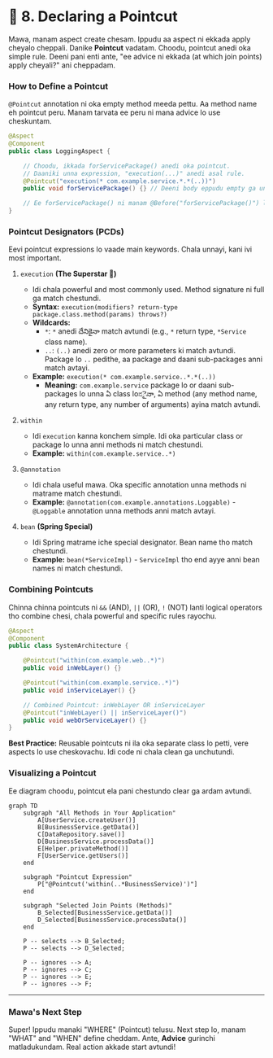 # 📜 8. Declaring a Pointcut

Mawa, manam aspect create chesam. Ippudu aa aspect ni ekkada apply cheyalo cheppali. Danike **Pointcut** vadatam. Choodu, pointcut anedi oka simple rule. Deeni pani enti ante, "ee advice ni ekkada (at which join points) apply cheyali?" ani cheppadam.

### How to Define a Pointcut

`@Pointcut` annotation ni oka empty method meeda pettu. Aa method name eh pointcut peru. Manam tarvata ee peru ni mana advice lo use cheskuntam.

```java
@Aspect
@Component
public class LoggingAspect {

    // Choodu, ikkada forServicePackage() anedi oka pointcut.
    // Daaniki unna expression, "execution(...)" anedi asal rule.
    @Pointcut("execution(* com.example.service.*.*(..))")
    public void forServicePackage() {} // Deeni body eppudu empty ga untundi.

    // Ee forServicePackage() ni manam @Before("forServicePackage()") lanti advice lo vadukuntam.
}
```

### Pointcut Designators (PCDs)

Eevi pointcut expressions lo vaade main keywords. Chala unnayi, kani ivi most important.

1.  `execution` **(The Superstar 🌟)**
    *   Idi chala powerful and most commonly used. Method signature ni full ga match chestundi.
    *   **Syntax:** `execution(modifiers? return-type package.class.method(params) throws?)`
    *   **Wildcards:**
        *   `*`: `*` anedi దేనికైనా match avtundi (e.g., `*` return type, `*Service` class name).
        *   `..`: `(..)` anedi zero or more parameters ki match avtundi. Package lo `..` pedithe, aa package and daani sub-packages anni match avtayi.
    *   **Example:** `execution(* com.example.service..*.*(..))`
        *   **Meaning:** `com.example.service` package lo or daani sub-packages lo unna ఏ class loನైనా, ఏ method (any method name, any return type, any number of arguments) ayina match avtundi.

2.  `within`
    *   Idi `execution` kanna konchem simple. Idi oka particular class or package lo unna anni methods ni match chestundi.
    *   **Example:** `within(com.example.service..*)`

3.  `@annotation`
    *   Idi chala useful mawa. Oka specific annotation unna methods ni matrame match chestundi.
    *   **Example:** `@annotation(com.example.annotations.Loggable)` - `@Loggable` annotation unna methods anni match avtayi.

4.  `bean` **(Spring Special)**
    *   Idi Spring matrame iche special designator. Bean name tho match chestundi.
    *   **Example:** `bean(*ServiceImpl)` - `ServiceImpl` tho end ayye anni bean names ni match chestundi.

### Combining Pointcuts

Chinna chinna pointcuts ni `&&` (AND), `||` (OR), `!` (NOT) lanti logical operators tho combine chesi, chala powerful and specific rules rayochu.

```java
@Aspect
@Component
public class SystemArchitecture {

    @Pointcut("within(com.example.web..*)")
    public void inWebLayer() {}

    @Pointcut("within(com.example.service..*)")
    public void inServiceLayer() {}

    // Combined Pointcut: inWebLayer OR inServiceLayer
    @Pointcut("inWebLayer() || inServiceLayer()")
    public void webOrServiceLayer() {}
}
```

**Best Practice:** Reusable pointcuts ni ila oka separate class lo petti, vere aspects lo use cheskovachu. Idi code ni chala clean ga unchutundi.

### Visualizing a Pointcut
Ee diagram choodu, pointcut ela pani chestundo clear ga ardam avtundi.
```mermaid
graph TD
    subgraph "All Methods in Your Application"
        A[UserService.createUser()]
        B[BusinessService.getData()]
        C[DataRepository.save()]
        D[BusinessService.processData()]
        E[Helper.privateMethod()]
        F[UserService.getUsers()]
    end

    subgraph "Pointcut Expression"
        P["@Pointcut('within(..*BusinessService)')"]
    end

    subgraph "Selected Join Points (Methods)"
        B_Selected[BusinessService.getData()]
        D_Selected[BusinessService.processData()]
    end

    P -- selects --> B_Selected;
    P -- selects --> D_Selected;

    P -- ignores --> A;
    P -- ignores --> C;
    P -- ignores --> E;
    P -- ignores --> F;
```

---
### Mawa's Next Step
Super! Ippudu manaki "WHERE" (Pointcut) telusu. Next step lo, manam "WHAT" and "WHEN" define cheddam. Ante, **Advice** gurinchi matladukundam. Real action akkade start avtundi!
